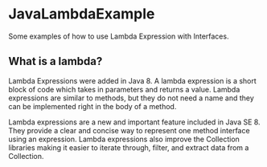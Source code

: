 # JavaLambdaExample
Some examples of how to use Lambda Expression with Interfaces.

## What is a lambda?
Lambda Expressions were added in Java 8. A lambda expression is a short block of code which takes in parameters and returns a value. Lambda expressions are similar to methods, but they do not need a name and they can be implemented right in the body of a method.

Lambda expressions are a new and important feature included in Java SE 8. They provide a clear and concise way to represent one method interface using an expression. Lambda expressions also improve the Collection libraries making it easier to iterate through, filter, and extract data from a Collection.
